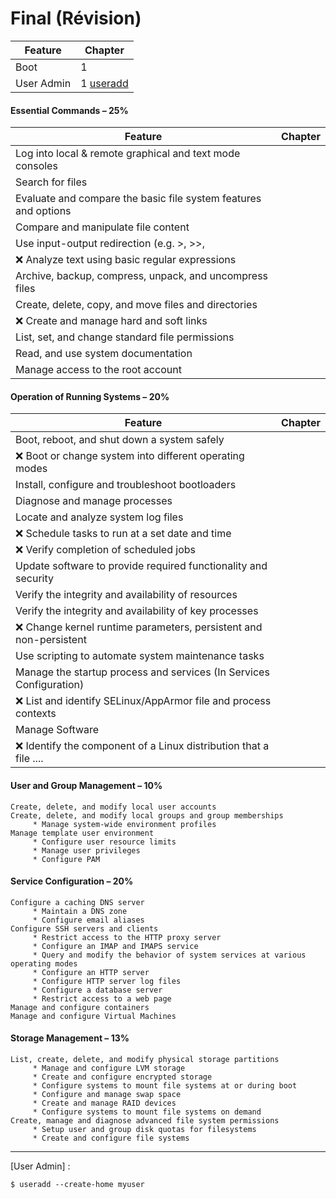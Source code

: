 # Final (Révision)



|   Feature              | Chapter                                                                         |
|------------------------|---------------------------------------------------------------------------------|
|   Boot                 | 1                                                                               |
|   User Admin           | 1 [useradd](https://www.tecmint.com/add-users-in-linux/)                        |



#### Essential Commands – 25%

|   Feature                                                           | Chapter                                       |
|---------------------------------------------------------------------|-----------------------------------------------|
| Log into local & remote graphical and text mode consoles            |                                               |
| Search for files                                                    |                                               |
| Evaluate and compare the basic file system features and options     |                                               |
| Compare and manipulate file content                                 |                                               |
| Use input-output redirection (e.g. >, >>, <code>||</code>, 2>)       |                                               |
| :x: Analyze text using basic regular expressions                    |                                               |
| Archive, backup, compress, unpack, and uncompress files             |                                               |
| Create, delete, copy, and move files and directories                |                                               |
| :x: Create and manage hard and soft links                           |                                               |
| List, set, and change standard file permissions                     |                                               |
| Read, and use system documentation                                  |                                               |
| Manage access to the root account                                   |                                               |

#### Operation of Running Systems – 20%

|   Feature                                                           | Chapter                                       |
|---------------------------------------------------------------------|-----------------------------------------------|
| Boot, reboot, and shut down a system safely                         |                                               |
| :x: Boot or change system into different operating modes            |                                               |
| Install, configure and troubleshoot bootloaders                     |                                               |
| Diagnose and manage processes                                       |                                               |
| Locate and analyze system log files                                 |                                               |
| :x: Schedule tasks to run at a set date and time                    |                                               |
| :x: Verify completion of scheduled jobs                             |                                               |
| Update software to provide required functionality and security      |                                               |
| Verify the integrity and availability of resources                  |                                               |
| Verify the integrity and availability of key processes              |                                               |
| :x: Change kernel runtime parameters, persistent and non-persistent |                                               |
| Use scripting to automate system maintenance tasks                  |                                               |
| Manage the startup process and services (In Services Configuration) |                                               |
| :x: List and identify SELinux/AppArmor file and process contexts    |                                               |
| Manage Software                                                     |                                               |
| :x: Identify the component of a Linux distribution that a file .... |                                               |


#### User and Group Management – 10%

```
Create, delete, and modify local user accounts
Create, delete, and modify local groups and group memberships
     * Manage system-wide environment profiles
Manage template user environment
     * Configure user resource limits
     * Manage user privileges
     * Configure PAM
```

#### Service Configuration – 20%

```
Configure a caching DNS server
     * Maintain a DNS zone
     * Configure email aliases
Configure SSH servers and clients
     * Restrict access to the HTTP proxy server
     * Configure an IMAP and IMAPS service
     * Query and modify the behavior of system services at various operating modes
     * Configure an HTTP server
     * Configure HTTP server log files
     * Configure a database server
     * Restrict access to a web page
Manage and configure containers
Manage and configure Virtual Machines
```

#### Storage Management – 13%

```
List, create, delete, and modify physical storage partitions
     * Manage and configure LVM storage
     * Create and configure encrypted storage
     * Configure systems to mount file systems at or during boot
     * Configure and manage swap space
     * Create and manage RAID devices
     * Configure systems to mount file systems on demand
Create, manage and diagnose advanced file system permissions
     * Setup user and group disk quotas for filesystems
     * Create and configure file systems
```


<hr>


[User Admin] :

```
$ useradd --create-home myuser 
```



